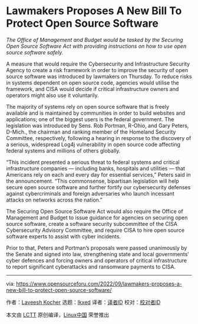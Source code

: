 [#]: subject: "Lawmakers Proposes A New Bill To Protect Open Source Software"
[#]: via: "https://www.opensourceforu.com/2022/09/lawmakers-proposes-a-new-bill-to-protect-open-source-software/"
[#]: author: "Laveesh Kocher https://www.opensourceforu.com/author/laveesh-kocher/"
[#]: collector: "lkxed"
[#]: translator: " "
[#]: reviewer: " "
[#]: publisher: " "
[#]: url: " "

Lawmakers Proposes A New Bill To Protect Open Source Software
======
*The Office of Management and Budget would be tasked by the Securing Open Source Software Act with providing instructions on how to use open source software safely.*

A measure that would require the Cybersecurity and Infrastructure Security Agency to create a risk framework in order to improve the security of open source software was introduced by lawmakers on Thursday. To reduce risks in systems dependent on open source code, agencies would utilise the framework, and CISA would decide if critical infrastructure owners and operators might also use it voluntarily.

The majority of systems rely on open source software that is freely available and is maintained by communities in order to build websites and applications; one of the biggest users is the federal government. The legislation was introduced by Sens. Rob Portman, R-Ohio, and Gary Peters, D-Mich., the chairman and ranking member of the Homeland Security Committee, respectively, following a hearing in response to the discovery of a serious, widespread Log4j vulnerability in open source code affecting federal systems and millions of others globally.

“This incident presented a serious threat to federal systems and critical infrastructure companies — including banks, hospitals and utilities — that Americans rely on each and every day for essential services,” Peters said in the announcement. “This commonsense, bipartisan legislation will help secure open source software and further fortify our cybersecurity defenses against cybercriminals and foreign adversaries who launch incessant attacks on networks across the nation.”

The Securing Open Source Software Act would also require the Office of Management and Budget to issue guidance for agencies on securing open source software, create a software security subcommittee of the CISA Cybersecurity Advisory Committee, and require CISA to hire open source software experts to assist with cyber incidents.

Prior to that, Peters and Portman’s proposals were passed unanimously by the Senate and signed into law, strengthening state and local governments’ cyber defences and forcing owners and operators of critical infrastructure to report significant cyberattacks and ransomware payments to CISA.

--------------------------------------------------------------------------------

via: https://www.opensourceforu.com/2022/09/lawmakers-proposes-a-new-bill-to-protect-open-source-software/

作者：[Laveesh Kocher][a]
选题：[lkxed][b]
译者：[译者ID](https://github.com/译者ID)
校对：[校对者ID](https://github.com/校对者ID)

本文由 [LCTT](https://github.com/LCTT/TranslateProject) 原创编译，[Linux中国](https://linux.cn/) 荣誉推出

[a]: https://www.opensourceforu.com/author/laveesh-kocher/
[b]: https://github.com/lkxed
